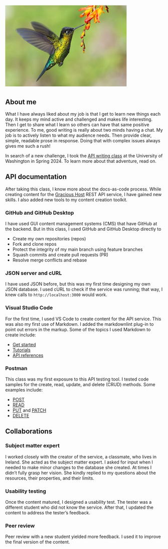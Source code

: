 # ![Humming bird](HummingBird.jpg)

## About me
What I have always liked about my job is that I get to learn new things each day. It keeps my mind active and challenged and makes life interesting. Then I get to share what I learn so others can have that same positive experience. To me, good writing is really about two minds having a chat. My job is to actively listen to what my audience needs. Then provide clear, simple, readable prose in response. Doing that with complex issues always gives me such a rush!

In search of a new challenge, I took the [API writing class](https://www.pce.uw.edu/specializations/api-documentation) at the University of Washington in Spring 2024.  To learn more about that adventure, read on.

## API documentation

After taking this class, I know more about the docs-as-code process. While creating content for the [Gracious Host](https://shellyannrose.github.io/warm-welcome-home-swap-hosting/) REST API service, I have gained new skills. I also added new tools to my content creation toolkit.

### GitHub and GitHub Desktop

I have used GUI content management systems (CMS) that have GitHub at the backend. But in this class, I used GitHub and GitHub Desktop directly to

* Create my own repositories (repos)
* Fork and clone repos
* Protect the integrity of my main branch using feature branches
* Squash commits and create pull requests (PR)
* Resolve merge conflicts and rebase

### JSON server and cURL

I have used JSON before, but this was my first time designing my own JSON database. I used cURL to check if the service was running; that way, I knew calls to `http://localhost:3000` would work.

### Visual Studio Code

For the first time, I used VS Code to create content for the API service. This was also my first use of Markdown. I added the markdownlint plug-in to point out errors in the markup. Some of the topics I used Markdown to create include:

* [Get started](https://shellyannrose.github.io/warm-welcome-home-swap-hosting/tutorials/tutorial-get-started.html)
* [Tutorials](https://shellyannrose.github.io/warm-welcome-home-swap-hosting/tutorials/tutorial-add-new-guest.html)
* [API references](https://shellyannrose.github.io/warm-welcome-home-swap-hosting/api/users.html)

### Postman

This class was my first exposure to this API testing tool. I tested code samples for the create, read, update, and delete (CRUD) methods. Some examples include:

* [POST](https://shellyannrose.github.io/warm-welcome-home-swap-hosting/api/prep_check_CRUDref/create-prep-check-task.html)
* [READ](https://shellyannrose.github.io/warm-welcome-home-swap-hosting/api/users_CRUDref/get-host-by-last-name.html)
* [PUT](https://shellyannrose.github.io/warm-welcome-home-swap-hosting/api/house_exchanges_CRUDref/update-put-guest-names-by-id.html) and [PATCH](https://shellyannrose.github.io/warm-welcome-home-swap-hosting/api/house_exchanges_CRUDref/update-patch-number-of-guests-by-id.html)
* [DELETE](https://shellyannrose.github.io/warm-welcome-home-swap-hosting/api/prep_check_CRUDref/delete-prep-check-task-by-id.html)

## Collaborations

### Subject matter expert

I worked closely with the creator of the service, a classmate, who lives in Ireland. She acted as the subject matter expert. I asked for input when I needed to make minor changes to the database she created. At times I didn’t fully grasp her vision. She kindly replied to my questions about the resources, their properties, and their limits.

### Usability testing

Once the content matured, I designed a usability test. The tester was a different student who did not know the service. After that, I updated the content to address the tester’s feedback.

### Peer review

Peer review with a new student yielded more feedback. I used it to improve the final version of the content.
